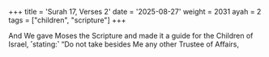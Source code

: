+++
title = 'Surah 17, Verses 2'
date = '2025-08-27'
weight = 2031
ayah = 2
tags = ["children", "scripture"]
+++

And We gave Moses the Scripture and made it a guide for the Children of Israel, ˹stating:˺ “Do not take besides Me any other Trustee of Affairs,